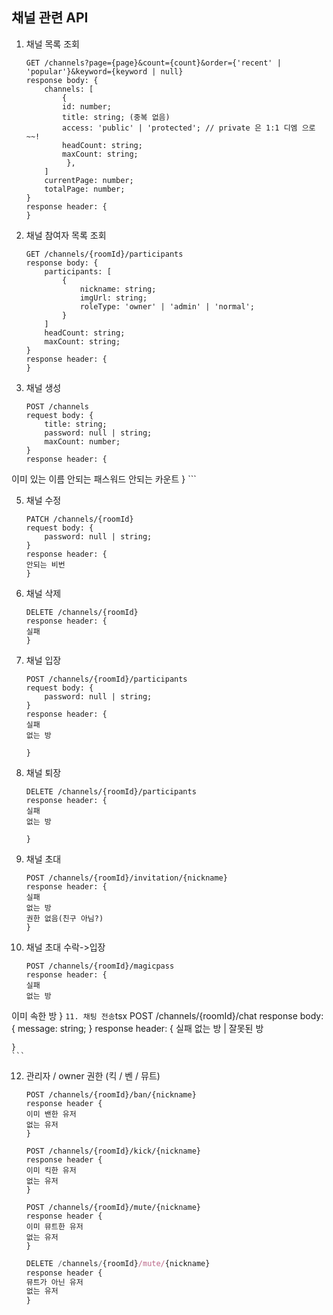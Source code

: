 ## 채널 관련 API
1. 채널 목록 조회
    ```tsx
    GET /channels?page={page}&count={count}&order={'recent' | 'popular'}&keyword={keyword | null}
    response body: {
	    channels: [
	        {
		    id: number;
		    title: string; (중복 없음)
		    access: 'public' | 'protected'; // private 은 1:1 디엠 으로~~!
		    headCount: string;
		    maxCount: string;
	         }, 
	    ]
	    currentPage: number;
	    totalPage: number;
    }
    response header: {
    }
    ```
2. 채널 참여자 목록 조회
    ```tsx
    GET /channels/{roomId}/participants
    response body: {
        participants: [
            {
                nickname: string;
                imgUrl: string;
                roleType: 'owner' | 'admin' | 'normal';
            }
        ]
        headCount: string;
        maxCount: string;
    }
    response header: {
    }
    ```

4. 채널 생성
    ```tsx
    POST /channels
    request body: {
        title: string;
        password: null | string;
        maxCount: number;
    }
    response header: {
이미 있는 이름
안되는 패스워드
안되는 카운트
    }
    ```

5. 채널 수정
    ```tsx
    PATCH /channels/{roomId}
    request body: {
        password: null | string;
    }
    response header: {
    안되는 비번
    }
    ```

6. 채널 삭제
    ```tsx
    DELETE /channels/{roomId}
    response header: {
    실패
    }
    ```
7. 채널 입장

    ```tsx
    POST /channels/{roomId}/participants
    request body: {
        password: null | string;
    }
    response header: {
    실패
    없는 방
    
    }
    ```
8. 채널 퇴장
    ```tsx
    DELETE /channels/{roomId}/participants
    response header: {
    실패
    없는 방
    
    }
    ```
9. 채널 초대
    ```tsx
    POST /channels/{roomId}/invitation/{nickname}
    response header: {
    실패
    없는 방
    권한 없음(친구 아님?)
    }
    ```
10. 채널 초대 수락->입장
    ```tsx
    POST /channels/{roomId}/magicpass
    response header: {
    실패
    없는 방
이미 속한 방
    }
    ```
11. 채팅 전송
    ```tsx
    POST /channels/{roomId}/chat
    response body: {
        message: string;
    }
    response header: {
    실패 
없는 방 | 잘못된 방

    }
    ```
12. 관리자 / owner 권한 (킥 / 벤 / 뮤트)
    ```tsx
    POST /channels/{roomId}/ban/{nickname}
    response header {
    이미 밴한 유저
    없는 유저
    }
    ```

    ```tsx
    POST /channels/{roomId}/kick/{nickname}
    response header {
    이미 킥한 유저
    없는 유저
    }
    ```

    ```tsx
    POST /channels/{roomId}/mute/{nickname}
    response header {
    이미 뮤트한 유저
    없는 유저
    }
    ```

    ```jsx
    DELETE /channels/{roomId}/mute/{nickname}
    response header {
    뮤트가 아닌 유저
    없는 유저
    }
    ```
